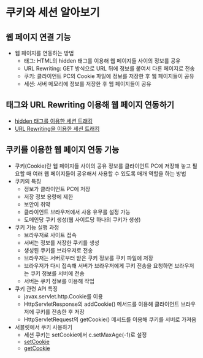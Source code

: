 # 쿠키와 세션 알아보기

## 웹 페이지 연결 기능

- 웹 페이지를 연동하는 방법
  - <hidden> 태그: HTML의 hidden 태그를 이용해 웹 페이지들 사이의 정보를 공유
  - URL Rewriting: GET 방식으로 URL 뒤에 정보를 붙여서 다른 페이지로 전송
  - 쿠키: 클라이언트 PC의 Cookie 파일에 정보를 저장한 후 웹 페이지들이 공유
  - 세션: 서버 메모리에 정보를 저장한 후 웹 페이지들이 공유

## <hidden> 태그와 URL Rewriting 이용해 웹 페이지 연동하기

- [hidden 태그를 이용한 세션 트래킹](chapter9/pro09/src/sec01/ex01/LoginServlet.java)
- [URL Rewriting을 이용한 세션 트래킹](chapter9/pro09/src/sec01/ex02/LoginServlet.java)

## 쿠키를 이용한 웹 페이지 연동 기능

- 쿠키(Cookie)란 웹 페이지들 사이의 공유 정보를 클라이언트 PC에 저장해 놓고 필요할 때 여러 웹 페이지들이 공유해서 사용할 수 있도록 매개 역할을 하는 방법
- 쿠키의 특징
  - 정보가 클라이언트 PC에 저장
  - 저장 정보 용량에 제한
  - 보안이 취약
  - 클라이언트 브라우저에서 사용 유무를 설정 가능
  - 도메인당 쿠키 생성(웹 사이트당 하나의 쿠키가 생성)
- 쿠키 기능 실행 과정
  - 브라우저로 사이트 접속
  - 서버는 정보를 저장한 쿠키를 생성
  - 생성된 쿠키를 브라우저로 전송
  - 브라우저는 서버로부터 받은 쿠키 정보를 쿠키 파일에 저장
  - 브라우저가 다시 접속해 서버가 브라우저에게 쿠키 전송을 요청하면 브라우저는 쿠키 정보를 서버에 전송
  - 서버는 쿠키 정보를 이용해 작업
- 쿠키 관련 API 특징
  - javax.servlet.http.Cookie를 이용
  - HttpServletResponse의 addCookie() 메서드를 이용해 클라이언트 브라우저에 쿠키를 전송한 후 저장
  - HttpServletRequest의 getCookie() 메서드를 이용해 쿠키를 서버로 가져옴
- 서블릿에서 쿠키 사용하기
  - 세션 쿠키는 setCookie에서 c.setMaxAge(-1)로 설정
  - [setCookie](chapter9/pro09/src/sec02/ex01/SetCookieValue.java)
  - [getCookie](chapter9/pro09/src/sec02/ex01/GetCookieValue.java)
